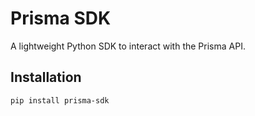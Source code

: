 # Prisma SDK

A lightweight Python SDK to interact with the Prisma API.

## Installation

```bash
pip install prisma-sdk
